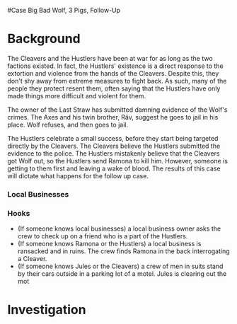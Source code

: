 #Case Big Bad Wolf, 3 Pigs, Follow-Up
# Background

The Cleavers and the Hustlers have been at war for as long as the two factions existed. In fact, the Hustlers' existence is a direct response to the extortion and violence from the hands of the Cleavers. Despite this, they don't shy away from extreme measures to fight back. As such, many of the people they protect resent them, often saying that the Hustlers have only made things more difficult and violent for them.

The owner of the Last Straw has submitted damning evidence of the Wolf's crimes. The Axes and his twin brother, Räv, suggest he goes to jail in his place. Wolf refuses, and then goes to jail.

The Hustlers celebrate a small success, before they start being targeted directly by the Cleavers. The Cleavers believe the Hustlers submitted the evidence to the police. The Hustlers mistakenly believe that the Cleavers got Wolf out, so the Hustlers send Ramona to kill him. However, someone is getting to them first and leaving a wake of blood. The results of this case will dictate what happens for the follow up case.

### Local Businesses

### Hooks
- (If someone knows local businesses) a local business owner asks the crew to check up on a friend who is a part of the Hustlers.
- (If someone knows Ramona or the Hustlers) a local business is ransacked and in ruins. The crew finds Ramona in the back interrogating a Cleaver.
- (If someone knows Jules or the Cleavers) a crew of men in suits stand by their cars outside in a parking lot of a motel. Jules is clearing out the mot
# Investigation
